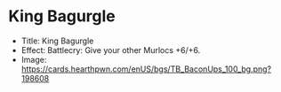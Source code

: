 # King Bagurgle
- Title:  King Bagurgle
- Effect:  Battlecry: Give your other Murlocs +6/+6.
- Image:  https://cards.hearthpwn.com/enUS/bgs/TB_BaconUps_100_bg.png?198608
